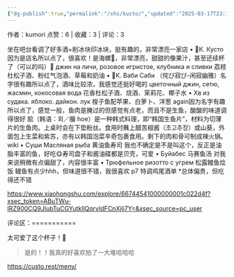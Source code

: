 ```yaml
---
{"dg-publish":true,"permalink":"/xhs/kusto/","updated":"2025-03-17T23:10:50.854+08:00"}
---
```


作者：kumori
点赞：6   |   收藏：3   |   评论：3

坐在吧台看调了好多酒+削冰块印冰块，挺有趣的，非常漂亮一家店
• 🍹К. Кусто 因为是店名所以点了，很喜欢！是海螺🥺，非常漂亮，甜甜的像果汁，甚至还续杯了（可以的吗）🤣
джин на личи, розовое игристое, клубника и сливки 荔枝杜松子酒、粉红气泡酒、草莓和奶油
• 🍹K. Ваби Саби （侘び寂び-闲寂幽雅）名字很有趣所以点了，酒味比较浓，我感觉还挺好喝的
цветочный джин, сетю, жасмин, кокосовая вода 花香杜松子酒、烧酒、茉莉花、椰子水
• Хв из судака. яблоко. дайкон. лук 梭子鱼配苹果、白萝卜、洋葱 again因为名字有趣所以点了，感觉一般，鱼肉是腌过的但感觉有点老，而且不是生鱼，酸酸的味道调得很好
脍（韩语：회／膾 hoe）是一种韩式料理，即“韩国生鱼片”，材料为切薄片的生鱼肉。上桌时会在下垫粉丝。食用时蘸上醋苦椒酱（초고추장）或山葵，外面包上生菜和紫苏，亦有以韩国泡菜辛奇包裹食用。剩下的肉和骨可制成辣火锅。 wiki
• Суши Масляная рыба 黄油鱼寿司 我也不确定是不是叫这个，反正是油脂丰富的鱼，好吃😋寿司盘子和酱油碟都是贝壳，可爱
• Буйабес 马赛鱼汤 对我来说稍微有点偏甜了，内容很丰富
• Трюфельное ризотто с угрем 松露鳗鱼烩饭 鳗鱼有点少hhh，但味道很不错，我很喜欢
p7 特调鸡尾酒单
*总体偏贵，但吃得还不错

https://www.xiaohongshu.com/explore/66744541000000001c022d4f?xsec_token=ABuTWu-lRZ900CQ9JIubTuCGYutkllQqrvIdFCnXjli7Y=&xsec_source=pc_user

评论区：===========

太可爱了这个杯子！🐚

> 是的！！我真的好喜欢拍了一大堆哈哈哈

https://custo.rest/meny/